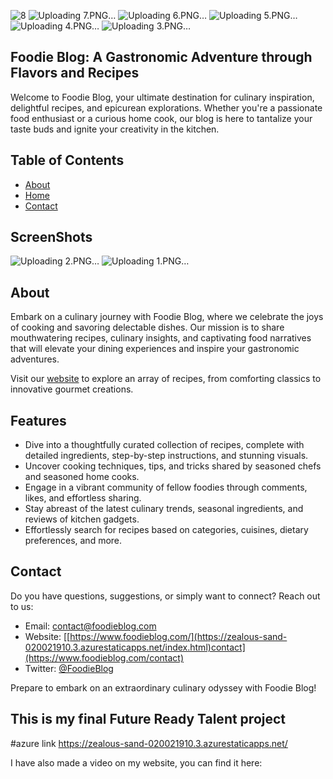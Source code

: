![8](https://github.com/IAA77/finalpro/assets/130398370/28eb70f6-1ae8-4abd-b489-e57544023f42)
![Uploading 7.PNG…]()
![Uploading 6.PNG…]()
![Uploading 5.PNG…]()
![Uploading 4.PNG…]()
![Uploading 3.PNG…]()

## Foodie Blog: A Gastronomic Adventure through Flavors and Recipes

Welcome to Foodie Blog, your ultimate destination for culinary inspiration, delightful recipes, and epicurean explorations. Whether you're a passionate food enthusiast or a curious home cook, our blog is here to tantalize your taste buds and ignite your creativity in the kitchen.

## Table of Contents

- [About](#about)
- [Home](#home)
- [Contact](#contact)

## ScreenShots
![Uploading 2.PNG…]()
![Uploading 1.PNG…]()


## About

Embark on a culinary journey with Foodie Blog, where we celebrate the joys of cooking and savoring delectable dishes. Our mission is to share mouthwatering recipes, culinary insights, and captivating food narratives that will elevate your dining experiences and inspire your gastronomic adventures.

Visit our [website](https://zealous-sand-020021910.3.azurestaticapps.net/index.html) to explore an array of recipes, from comforting classics to innovative gourmet creations.

## Features

- Dive into a thoughtfully curated collection of recipes, complete with detailed ingredients, step-by-step instructions, and stunning visuals.
- Uncover cooking techniques, tips, and tricks shared by seasoned chefs and seasoned home cooks.
- Engage in a vibrant community of fellow foodies through comments, likes, and effortless sharing.
- Stay abreast of the latest culinary trends, seasonal ingredients, and reviews of kitchen gadgets.
- Effortlessly search for recipes based on categories, cuisines, dietary preferences, and more.

## Contact

Do you have questions, suggestions, or simply want to connect? Reach out to us:

- Email: contact@foodieblog.com
- Website: [[https://www.foodieblog.com/](https://zealous-sand-020021910.3.azurestaticapps.net/index.html)contact](https://www.foodieblog.com/contact)
- Twitter: [@FoodieBlog](https://twitter.com/FoodieBlog)

Prepare to embark on an extraordinary culinary odyssey with Foodie Blog!

## This is my final Future Ready Talent project
#azure link https://zealous-sand-020021910.3.azurestaticapps.net/

I have also made a video on my website, you can find it here:

